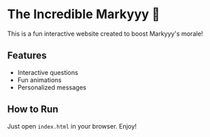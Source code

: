 # The Incredible Markyyy 🚀  
This is a fun interactive website created to boost Markyyy's morale!  

## Features  
- Interactive questions  
- Fun animations  
- Personalized messages  

## How to Run  
Just open `index.html` in your browser. Enjoy!
